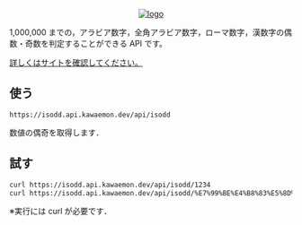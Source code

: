 <div style="text-align: center;">

[![logo](https://imgur.com/SzMNZFl.png)](https://isoddapi.studio.site/)

</div>

1,000,000 までの，アラビア数字，全角アラビア数字，ローマ数字，漢数字の偶数・奇数を判定することができる API です。

[詳しくはサイトを確認してください。](https://isoddapi.studio.site/)

## 使う

`https://isodd.api.kawaemon.dev/api/isodd`

数値の偶奇を取得します．

## 試す

```bash
curl https://isodd.api.kawaemon.dev/api/isodd/1234
curl https://isodd.api.kawaemon.dev/api/isodd/%E7%99%BE%E4%B8%83%E5%8D%81%E5%9B%9B
```

※実行には curl が必要です．
